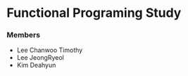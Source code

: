 # Functional Programing Study
### Members
* Lee Chanwoo Timothy <br>
* Lee JeongRyeol <br>
* Kim Deahyun <br>


